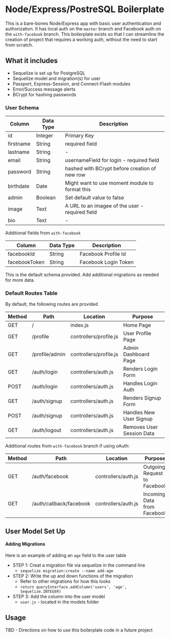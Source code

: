 # Node/Express/PostreSQL Boilerplate

This is a bare-bones Node/Express app with basic user authentication and authorization. It has local auth on the `master` branch and Facebook auth on the `with-facebook` branch. This boilerplate exists so that I can streamline the creation of project that requires a working auth, without the need to start from scratch.

## What it includes

* Sequelize is set up for PostgreSQL
* Sequelize model and migration(s) for user
* Passport, Express-Session, and Connect-Flash modules
* Error/Success message alerts
* BCrypt for hashing passwords

### User Schema

| Column | Data Type | Description |
|--------|-----------|-------------|
| id | Integer | Primary Key |
| firstname | String | required field |
| lastname | String | - |
| email | String | usernameField for login - required field |
| password | String | hashed with BCrypt before creation of new row |
| birthdate | Date | Might want to use moment module to format this |
| admin | Boolean | Set default value to false |
| image | Text | A URL to an imagee of the user - required field |
| bio | Text | - |

Additional fields from `with-facebook`

| Column | Data Type | Description |
|--------|-----------|-------------|
| facebookId | String | Facebook Profile Id |
| facebookToken | String | Facebook Login Token |

This is the default schema provided. Add additional migrations as needed for more data.

### Default Routes Table

By default, the following routes are provided

| Method | Path | Location | Purpose |
|--------|------|----------|---------|
| GET | / | index.js | Home Page |
| GET | /profile | controllers/profile.js | User Profile Page |
| GET | /profile/admin | controllers/profile.js | Admin Dashboard Page |
| GET | /auth/login | controllers/auth.js | Renders Login Form |
| POST | /auth/login | controllers/auth.js | Handles Login Auth |
| GET | /auth/signup | controllers/auth.js | Renders Signup Form |
| POST | /auth/signup | controllers/auth.js | Handles New User Signup |
| GET | /auth/logout | controllers/auth.js | Removes User Session Data |

Additional routes from `with-facebook` branch if using oAuth:

| Method | Path | Location | Purpose |
|--------|------|----------|---------|
| GET | /auth/facebook | controllers/auth.js | Outgoing Request to Facebook |
| GET | /auth/callback/facebook | controllers/auth.js | Incoming Data from Facebook |

## User Model Set Up

#### Adding Migrations

Here is an example of adding an `age` field to the user table

* STEP 1: Creat a migration file via sequelize in the command line
	* `sequelize migration:create --name add-age`
* STEP 2: Write the up and down functions of the migration
	* Refer to other migrations for how this looks
	* `return queryInterface.addColumn('users', 'age', Sequelize.INTEGER)`
* STEP 3: Add the column into the user model
	* `user.js` - located in the models folder

## Usage

TBD - Directions on how to use this boilerplate code in a future project
